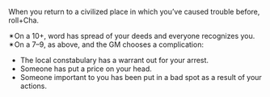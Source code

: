 When you return to a civilized place in which you’ve caused trouble before, roll+Cha.

✴On a 10+, word has spread of your deeds and everyone recognizes you. 
✴On a 7–9, as above, and the GM chooses a complication:
- The local constabulary has a warrant out for your arrest.
- Someone has put a price on your head.
- Someone important to you has been put in a bad spot as a result of your actions.